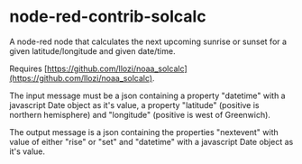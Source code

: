 # node-red-contrib-solcalc

A node-red node that calculates the next upcoming sunrise or sunset for a given latitude/longitude and given date/time.

Requires [https://github.com/llozi/noaa_solcalc](https://github.com/llozi/noaa_solcalc).

The input message must be a json containing a property "datetime" with a 
javascript Date object as it's value,
a property "latitude" (positive is northern hemisphere)
and "longitude" (positive is west of Greenwich).

The output message is a json containing the properties "nextevent" with value of
either "rise" or "set" and "datetime" with a javascript Date object as it's value.
